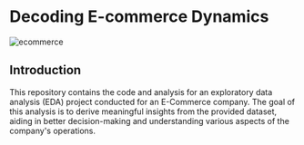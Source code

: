 # Decoding E-commerce Dynamics
![ecommerce](https://github.com/ArusaKhalfay/E-commerce-Revenue-Management/assets/156254801/369b22bb-4461-4631-aab4-6433bcf9236c)

## Introduction
This repository contains the code and analysis for an exploratory data analysis (EDA) project conducted for an E-Commerce company. The goal of this analysis is to derive meaningful insights from the provided dataset, aiding in better decision-making and understanding various aspects of the company's operations.

